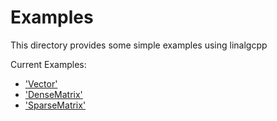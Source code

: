 # Examples

This directory provides some simple examples using linalgcpp

Current Examples:
* ['Vector'](vector)
* ['DenseMatrix'](dense)
* ['SparseMatrix'](sparse)

